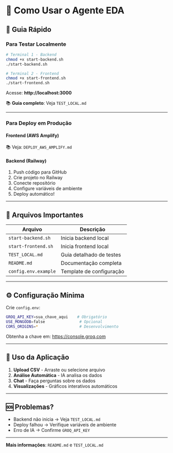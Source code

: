 # 🚀 Como Usar o Agente EDA

## 📖 Guia Rápido

### **Para Testar Localmente**

```bash
# Terminal 1 - Backend
chmod +x start-backend.sh
./start-backend.sh

# Terminal 2 - Frontend  
chmod +x start-frontend.sh
./start-frontend.sh
```

Acesse: **http://localhost:3000**

📚 **Guia completo**: Veja `TEST_LOCAL.md`

---

### **Para Deploy em Produção**

#### **Frontend (AWS Amplify)**
📚 Veja: `DEPLOY_AWS_AMPLIFY.md`

#### **Backend (Railway)**
1. Push código para GitHub
2. Crie projeto no Railway
3. Conecte repositório
4. Configure variáveis de ambiente
5. Deploy automático!

---

## 📁 Arquivos Importantes

| Arquivo | Descrição |
|---------|-----------|
| `start-backend.sh` | Inicia backend local |
| `start-frontend.sh` | Inicia frontend local |
| `TEST_LOCAL.md` | Guia detalhado de testes |
| `README.md` | Documentação completa |
| `config.env.example` | Template de configuração |

---

## ⚙️ Configuração Mínima

Crie `config.env`:

```bash
GROQ_API_KEY=sua_chave_aqui    # Obrigatório
USE_MONGODB=false               # Opcional
CORS_ORIGINS=*                  # Desenvolvimento
```

Obtenha a chave em: https://console.groq.com

---

## 🎯 Uso da Aplicação

1. **Upload CSV** - Arraste ou selecione arquivo
2. **Análise Automática** - IA analisa os dados
3. **Chat** - Faça perguntas sobre os dados
4. **Visualizações** - Gráficos interativos automáticos

---

## 🆘 Problemas?

- Backend não inicia → Veja `TEST_LOCAL.md`
- Deploy falhou → Verifique variáveis de ambiente
- Erro de IA → Confirme `GROQ_API_KEY`

---

**Mais informações**: `README.md` e `TEST_LOCAL.md`

